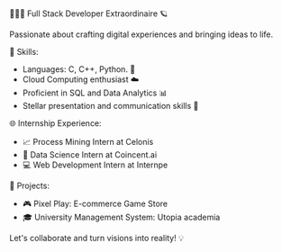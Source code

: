 🧑🏻‍💻 Full Stack Developer Extraordinaire 🪐

Passionate about crafting digital experiences and bringing ideas to life.

🚀 Skills:
- Languages: C, C++, Python. 🐍
- Cloud Computing enthusiast ☁️
- Proficient in SQL and Data Analytics 📊
- Stellar presentation and communication skills 🎤

🌐 Internship Experience:
- 📈 Process Mining Intern at Celonis
- 🤖 Data Science Intern at Coincent.ai
- 💻 Web Development Intern at Internpe

🚀 Projects:
- 🎮 Pixel Play: E-commerce Game Store
- 🎓 University Management System: Utopia academia

Let's collaborate and turn visions into reality! 💡
